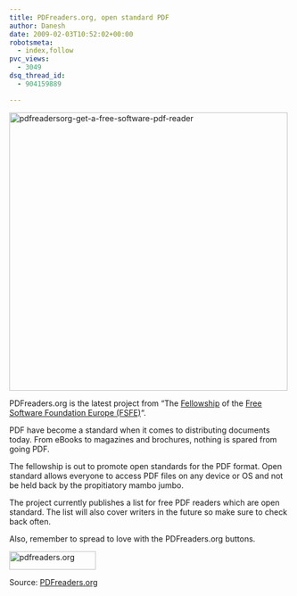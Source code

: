 ```yaml
---
title: PDFreaders.org, open standard PDF
author: Danesh
date: 2009-02-03T10:52:02+00:00
robotsmeta:
  - index,follow
pvc_views:
  - 3049
dsq_thread_id:
  - 904159889

---
```

<img loading="lazy" class="alignnone size-medium wp-image-1227" title="pdfreadersorg-get-a-free-software-pdf-reader" src="/wp-content/uploads/2009/02/pdfreadersorg-get-a-free-software-pdf-reader-499x499.png" alt="pdfreadersorg-get-a-free-software-pdf-reader" width="499" height="499" srcset="/wp-content/uploads/2009/02/pdfreadersorg-get-a-free-software-pdf-reader-499x499.png 499w, /wp-content/uploads/2009/02/pdfreadersorg-get-a-free-software-pdf-reader-150x150.png 150w, /wp-content/uploads/2009/02/pdfreadersorg-get-a-free-software-pdf-reader.png 807w" sizes="(max-width: 499px) 100vw, 499px" />

PDFreaders.org is the latest project from &#8220;The [Fellowship][1] of the [Free Software Foundation Europe (FSFE)][2]&#8220;.

PDF have become a standard when it comes to distributing documents today. From eBooks to magazines and brochures, nothing is spared from going PDF.

The fellowship is out to promote open standards for the PDF format. Open standard allows everyone to access PDF files on any device or OS and not be held back by the propitiatory mambo jumbo.

The project currently publishes a list for free PDF readers which are open standard. The list will also cover writers in the future so make sure to check back often.

Also, remember to spread to love with the PDFreaders.org buttons.

<a href="http://pdfreaders.org/" target="_blank"><img loading="lazy" src="http://pdfreaders.org/graphics/pdfreaders-four-freedoms.png" border="0" alt="pdfreaders.org" width="155" height="33" /></a>

Source: [PDFreaders.org][3]

 [1]: http://fellowship.fsfe.org/
 [2]: http://www.fsfeurope.org
 [3]: http://pdfreaders.org/